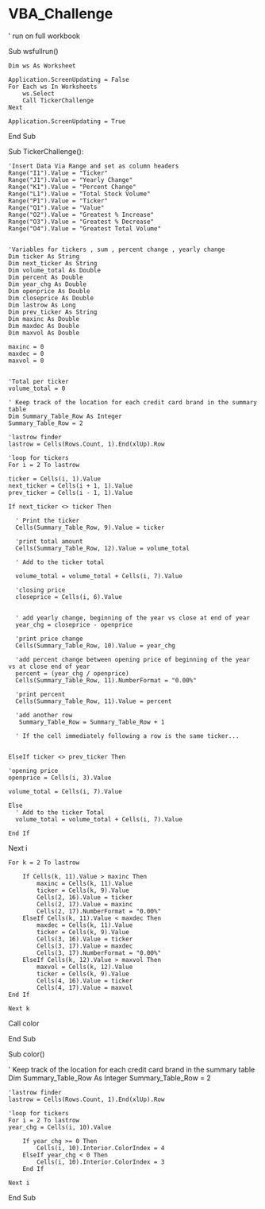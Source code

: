 # VBA_Challenge




' run on full workbook


Sub wsfullrun()
    
    Dim ws As Worksheet
    
    Application.ScreenUpdating = False
    For Each ws In Worksheets
        ws.Select
        Call TickerChallenge
    Next
    
    Application.ScreenUpdating = True
    
End Sub



Sub TickerChallenge():

    'Insert Data Via Range and set as column headers
    Range("I1").Value = "Ticker"
    Range("J1").Value = "Yearly Change"
    Range("K1").Value = "Percent Change"
    Range("L1").Value = "Total Stock Volume"
    Range("P1").Value = "Ticker"
    Range("Q1").Value = "Value"
    Range("O2").Value = "Greatest % Increase"
    Range("O3").Value = "Greatest % Decrease"
    Range("O4").Value = "Greatest Total Volume"


    'Variables for tickers , sum , percent change , yearly change
    Dim ticker As String
    Dim next_ticker As String
    Dim volume_total As Double
    Dim percent As Double
    Dim year_chg As Double
    Dim openprice As Double
    Dim closeprice As Double
    Dim lastrow As Long
    Dim prev_ticker As String
    Dim maxinc As Double
    Dim maxdec As Double
    Dim maxvol As Double
    
    maxinc = 0
    maxdec = 0
    maxvol = 0
  
    
    'Total per ticker
    volume_total = 0
    
    ' Keep track of the location for each credit card brand in the summary table
    Dim Summary_Table_Row As Integer
    Summary_Table_Row = 2
    
    'lastrow finder
    lastrow = Cells(Rows.Count, 1).End(xlUp).Row
    
    'loop for tickers
    For i = 2 To lastrow

    ticker = Cells(i, 1).Value
    next_ticker = Cells(i + 1, 1).Value
    prev_ticker = Cells(i - 1, 1).Value

    If next_ticker <> ticker Then
    
      ' Print the ticker
      Cells(Summary_Table_Row, 9).Value = ticker
      
      'print total amount
      Cells(Summary_Table_Row, 12).Value = volume_total

      ' Add to the ticker total
      
      volume_total = volume_total + Cells(i, 7).Value
      
      'closing price
      closeprice = Cells(i, 6).Value
      
          
      ' add yearly change, beginning of the year vs close at end of year
      year_chg = closeprice - openprice
      
      'print price change
      Cells(Summary_Table_Row, 10).Value = year_chg
      
      'add percent change between opening price of beginning of the year vs at close end of year
      percent = (year_chg / openprice)
      Cells(Summary_Table_Row, 11).NumberFormat = "0.00%"
      
      'print percent
      Cells(Summary_Table_Row, 11).Value = percent
      
      'add another row
       Summary_Table_Row = Summary_Table_Row + 1
    
      ' If the cell immediately following a row is the same ticker...

    
    ElseIf ticker <> prev_ticker Then
    
    'opening price
    openprice = Cells(i, 3).Value
    
    volume_total = Cells(i, 7).Value
    
    Else
      ' Add to the ticker Total
      volume_total = volume_total + Cells(i, 7).Value
      
    End If

  Next i


    For k = 2 To lastrow
    
        If Cells(k, 11).Value > maxinc Then
            maxinc = Cells(k, 11).Value
            ticker = Cells(k, 9).Value
            Cells(2, 16).Value = ticker
            Cells(2, 17).Value = maxinc
            Cells(2, 17).NumberFormat = "0.00%"
        ElseIf Cells(k, 11).Value < maxdec Then
            maxdec = Cells(k, 11).Value
            ticker = Cells(k, 9).Value
            Cells(3, 16).Value = ticker
            Cells(3, 17).Value = maxdec
            Cells(3, 17).NumberFormat = "0.00%"
        ElseIf Cells(k, 12).Value > maxvol Then
            maxvol = Cells(k, 12).Value
            ticker = Cells(k, 9).Value
            Cells(4, 16).Value = ticker
            Cells(4, 17).Value = maxvol
    End If
    
    Next k


Call color

End Sub

Sub color()



 ' Keep track of the location for each credit card brand in the summary table
    Dim Summary_Table_Row As Integer
    Summary_Table_Row = 2
    
    'lastrow finder
    lastrow = Cells(Rows.Count, 1).End(xlUp).Row
    
    'loop for tickers
    For i = 2 To lastrow
    year_chg = Cells(i, 10).Value
    
        If year_chg >= 0 Then
            Cells(i, 10).Interior.ColorIndex = 4
        ElseIf year_chg < 0 Then
            Cells(i, 10).Interior.ColorIndex = 3
        End If
    
    Next i
    
End Sub
